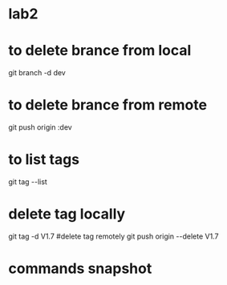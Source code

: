 # lab2
# to delete brance from local
git branch -d dev
# to delete brance from remote
git push origin :dev
# to list tags
git tag --list
# delete tag locally
git tag -d V1.7
#delete tag remotely
git push origin --delete V1.7
# commands snapshot
